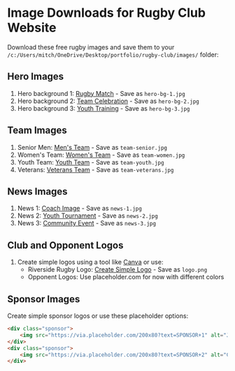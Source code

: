 # Image Downloads for Rugby Club Website

Download these free rugby images and save them to your `/c:/Users/mitch/OneDrive/Desktop/portfolio/rugby-club/images/` folder:

## Hero Images
1. Hero background 1: [Rugby Match](https://www.pexels.com/photo/rugby-players-in-action-3800517/) - Save as `hero-bg-1.jpg`
2. Hero background 2: [Team Celebration](https://www.pexels.com/photo/men-having-high-five-1661774/) - Save as `hero-bg-2.jpg`
3. Hero background 3: [Youth Training](https://www.pexels.com/photo/children-playing-on-field-8224784/) - Save as `hero-bg-3.jpg`

## Team Images
1. Senior Men: [Men's Team](https://www.pexels.com/photo/group-of-men-in-black-and-white-uniforms-3755761/) - Save as `team-senior.jpg`
2. Women's Team: [Women's Team](https://www.pexels.com/photo/women-playing-football-8224698/) - Save as `team-women.jpg`
3. Youth Team: [Youth Team](https://www.pexels.com/photo/kids-playing-on-green-field-8224716/) - Save as `team-youth.jpg`
4. Veterans: [Veterans Team](https://www.pexels.com/photo/group-of-men-playing-soccer-8224820/) - Save as `team-veterans.jpg`

## News Images
1. News 1: [Coach Image](https://www.pexels.com/photo/man-in-black-jacket-standing-on-green-grass-field-8224907/) - Save as `news-1.jpg`
2. News 2: [Youth Tournament](https://www.pexels.com/photo/boys-playing-on-soccer-field-8224699/) - Save as `news-2.jpg`
3. News 3: [Community Event](https://www.pexels.com/photo/ground-group-growth-hands-461049/) - Save as `news-3.jpg`

## Club and Opponent Logos
1. Create simple logos using a tool like [Canva](https://www.canva.com/) or use:
   - Riverside Rugby Logo: [Create Simple Logo](https://looka.com/logo-maker/) - Save as `logo.png`
   - Opponent Logos: Use placeholder.com for now with different colors

## Sponsor Images
Create simple sponsor logos or use these placeholder options:
```html
<div class="sponsor">
    <img src="https://via.placeholder.com/200x80?text=SPONSOR+1" alt="Jenkins Construction">
</div>
<div class="sponsor">
    <img src="https://via.placeholder.com/200x80?text=SPONSOR+2" alt="City Fitness">
</div>
```
